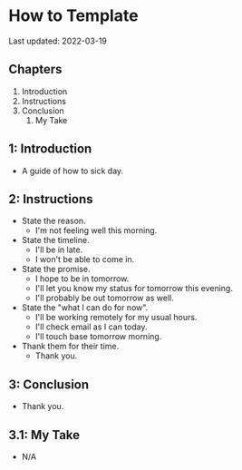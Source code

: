 # How to Template

Last updated: 2022-03-19

## Chapters

1. Introduction
2. Instructions
3. Conclusion
   1. My Take

## 1: Introduction

- A guide of how to sick day.

## 2: Instructions

- State the reason.
  - I'm not feeling well this morning.
- State the timeline.
  - I'll be in late.
  - I won't be able to come in.
- State the promise.
  - I hope to be in tomorrow.
  - I'll let you know my status for tomorrow this evening.
  - I'll probably be out tomorrow as well.
- State the "what I can do for now".
  - I'll be working remotely for my usual hours.
  - I'll check email as I can today.
  - I'll touch base tomorrow morning.
- Thank them for their time.
  - Thank you.

## 3: Conclusion

- Thank you.

## 3.1: My Take

- N/A

